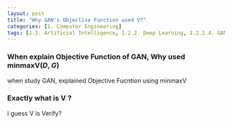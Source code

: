 ```yaml
---
layout: post
title: "Why GAN's Objective Function used V?"
categories: [1. Computer Engineering]
tags: [1.2. Artificial Intelligence, 1.2.2. Deep Learning, 1.2.2.4. GAN]
---
```


### When explain Objective Function of GAN, Why used minmaxV($D, G$)

when study GAN, explained Objective Fucntion using minmaxV

### Exactly what is V ?

I guess V is Verify?